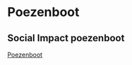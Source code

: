 # Poezenboot
## Social Impact poezenboot
[Poezenboot](https://vindevoghel.github.io/social-impact-poezenboot/ "Poezenboot homepage")
